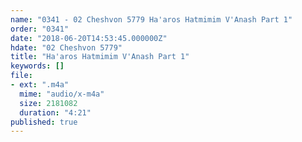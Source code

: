 ```yaml
---
name: "0341 - 02 Cheshvon 5779 Ha'aros Hatmimim V'Anash Part 1"
order: "0341"
date: "2018-06-20T14:53:45.000000Z"
hdate: "02 Cheshvon 5779"
title: "Ha'aros Hatmimim V'Anash Part 1"
keywords: []
file:
- ext: ".m4a"
  mime: "audio/x-m4a"
  size: 2181082
  duration: "4:21"
published: true
---
```

